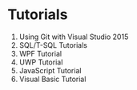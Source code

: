 # Tutorials

1. Using Git with Visual Studio 2015
2. SQL/T-SQL Tutorials
3. WPF Tutorial
4. UWP Tutorial
5. JavaScript Tutorial
6. Visual Basic Tutorial
